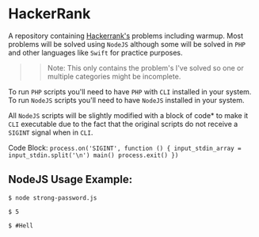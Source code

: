 # HackerRank

A repository containing [Hackerrank's](https://hackerrank.com) problems including warmup.
Most problems will be solved using `NodeJS` although some will be solved in `PHP` and other languages like `Swift` for practice purposes.

>> Note:
This only contains the problem's I've solved so one or multiple categories might be incomplete.


To run `PHP` scripts you'll need to have `PHP` with `CLI` installed in your system.
To run `NodeJS` scripts you'll need to have `NodeJS` installed in your system.

All `NodeJS` scripts will be slightly modified with a block of code* to make it `CLI` executable due to the fact that the original scripts do not receive a `SIGINT` signal when in `CLI`.

Code Block:
``
    process.on('SIGINT', function () {
        input_stdin_array = input_stdin.split('\n')
        main()
        process.exit()
    })
``

## NodeJS Usage Example:

`$ node strong-password.js`

`$ 5`

`$ #Hell`
